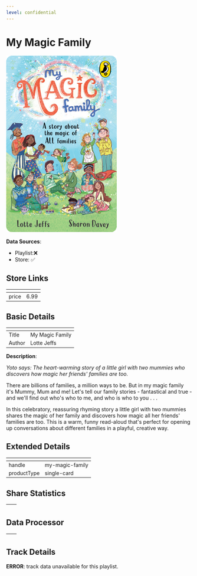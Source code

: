 ```yaml
---
level: confidential
---
```

# My Magic Family

![card_[5PZaH].png](../../img/cards/card_[5PZaH].png)

**Data Sources**: 

- Playlist:❌
- Store: ✅


## Store Links

| <!-- --> | <!-- --> |
| - | - |
| price | 6.99 |


## Basic Details

| <!-- --> | <!-- --> |
| - | - |
| Title | My Magic Family |
| Author | Lotte Jeffs |

**Description**:

_Yoto says: The heart-warming story of a little girl with two mummies who discovers how magic her friends' families are too._

There are billions of families, a million ways to be. But in my magic family it's Mummy, Mum and me! Let's tell our family stories - fantastical and true - and we'll find out who's who to me, and who is who to you . . .

In this celebratory, reassuring rhyming story a little girl with two mummies shares the magic of her family and discovers how magic all her friends' families are too. This is a warm, funny read-aloud that's perfect for opening up conversations about different families in a playful, creative way.


## Extended Details

| <!-- --> | <!-- --> |
| - | - |
| handle | my-magic-family |
| productType | single-card |


## Share Statistics

| <!-- --> | <!-- --> |
| - | - |


## Data Processor

| <!-- --> | <!-- --> |
| - | - |


## Track Details

**ERROR**: track data unavailable for this playlist.
